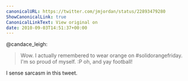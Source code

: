 ```yaml
---
canonicalURL: https://twitter.com/jmjordan/status/22893479280
ShowCanonicalLink: true
CanonicalLinkText: View original on
date: 2010-09-03T14:51:37+00:00
---
```

@candace_leigh:

> Wow. I actually remembered to wear orange on #solidorangefriday. I'm so proud of myself.  :P oh, and yay football!

I sense sarcasm in this tweet.